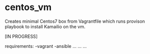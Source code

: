 # centos_vm

Creates minimal Centos7 box from Vagrantfile which runs provison playbook to install Kamailio on the vm.

[IN PROGRESS]

requirements:
-vagrant
-ansible
...
...
...

